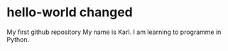# hello-world changed
My first github repository
My name is Karl. I am learning to programme in Python.
